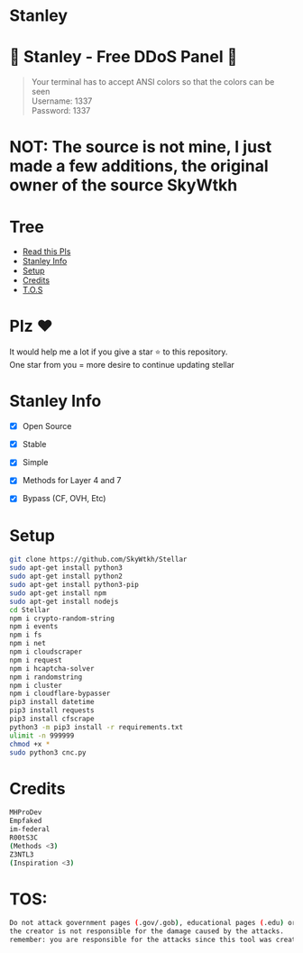 # Stanley

# 🚀 Stanley - Free DDoS Panel 🚀
> Your terminal has to accept ANSI colors so that the colors can be seen<br>
> Username: 1337<br>
> Password: 1337<br>

# NOT: The source is not mine, I just made a few additions, the original owner of the source SkyWtkh

# Tree
* [Read this Pls](#plz-%EF%B8%8F)
* [Stanley Info](Stanley-Info)
* [Setup](#Setup)
* [Credits](#Credits)
* [T.O.S](#TOS)

# Plz ♥️
It would help me a lot if you give a star ⭐ to this repository.<br>
One star from you = more desire to continue updating stellar

# Stanley Info
- [x] Open Source
- [x] Stable
- [x] Simple
- [x] Methods for Layer 4 and 7
- [x] Bypass (CF, OVH, Etc)  


# Setup
```sh
git clone https://github.com/SkyWtkh/Stellar
sudo apt-get install python3
sudo apt-get install python2
sudo apt-get install python3-pip
sudo apt-get install npm
sudo apt-get install nodejs
cd Stellar
npm i crypto-random-string
npm i events
npm i fs
npm i net
npm i cloudscraper
npm i request
npm i hcaptcha-solver
npm i randomstring
npm i cluster
npm i cloudflare-bypasser
pip3 install datetime
pip3 install requests
pip3 install cfscrape
python3 -m pip3 install -r requirements.txt
ulimit -n 999999
chmod +x *
sudo python3 cnc.py
```

# Credits
```sh
MHProDev
Empfaked
im-federal
R00tS3C
(Methods <3)
Z3NTL3
(Inspiration <3)
```

# TOS:
```sh
Do not attack government pages (.gov/.gob), educational pages (.edu) or the United States Department of Defense (.mil), 
the creator is not responsible for the damage caused by the attacks. 
remember: you are responsible for the attacks since this tool was created for educational purposes
```
